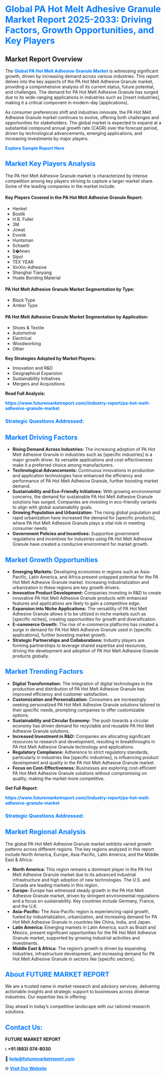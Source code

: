 <h1 style="color: #007BFF;">Global PA Hot Melt Adhesive Granule Market Report 2025-2033: Driving Factors, Growth Opportunities, and Key Players</h1>

<section id="overview">
<h2>Market Report Overview</h2>
<p>The <a href="https://www.futuremarketreport.com//industry-report/pa-hot-melt-adhesive-granule-market" style="color: #007BFF; text-decoration: none;"><strong>Global PA Hot Melt Adhesive Granule Market</strong></a> is witnessing significant growth, driven by increasing demand across various industries. This report delves into the key aspects of the PA Hot Melt Adhesive Granule market, providing a comprehensive analysis of its current status, future potential, and challenges. The demand for PA Hot Melt Adhesive Granule has surged due to its wide-ranging applications in industries such as [insert industries], making it a critical component in modern-day [applications].</p>
<p>As consumer preferences shift and industries innovate, the PA Hot Melt Adhesive Granule market continues to evolve, offering both challenges and opportunities for stakeholders. The global market is expected to expand at a substantial compound annual growth rate (CAGR) over the forecast period, driven by technological advancements, emerging applications, and increasing investments by major players.</p>
</section>

<section id="overview">
<p><a href="https://www.futuremarketreport.com//request-sample/reportId=46791" style="color: #007BFF; text-decoration: none;"><strong>Explore Sample Report Here</strong></a></p>
</section>

<section id="key-players">
<h2 style="color: #007BFF;">Market Key Players Analysis</h2>
<p>The PA Hot Melt Adhesive Granule market is characterized by intense competition among key players striving to capture a larger market share. Some of the leading companies in the market include:</p>
<h4>Key Players Covered in the PA Hot Melt Adhesive Granule Report:</h4>
<ul><li>Henkel</li><li>Bostik</li><li>H.B. Fuller</li><li>3M</li><li>Jowat</li><li>Evonik</li><li>Huntsman</li><li>Schaetti</li><li>B�hnen</li><li>Sipol</li><li>TEX YEAR</li><li>XinXin-Adhesive</li><li>Shanghai Tianyang</li><li>Huate Bonding Material</li></ul>
<h4>PA Hot Melt Adhesive Granule Market Segmentation by Type:</h4>
<ul><li>Black Type</li><li>Amber Type</li></ul>

<h4>PA Hot Melt Adhesive Granule Market Segmentation by Application:</h4>
<ul><li>Shoes &amp; Textile</li><li>Automotive</li><li>Electrical</li><li>Woodworking</li><li>Other</li></ul>
<p><strong>Key Strategies Adopted by Market Players:</strong></p>
<ul>
<li>Innovation and R&D</li>
<li>Geographical Expansion</li>
<li>Sustainability Initiatives</li>
<li>Mergers and Acquisitions</li>
</ul>
</section>

<section>
<p><strong>Read Full Analysis: </strong></p><a href="https://www.futuremarketreport.com//industry-report/pa-hot-melt-adhesive-granule-market" style="color: #007BFF; text-decoration: none;"><strong>https://www.futuremarketreport.com//industry-report/pa-hot-melt-adhesive-granule-market</strong></a>
<h3 style="color: #007BFF;">Strategic Questions Addressed:</h3>
</section>

<section id="driving-factors">
<h2 style="color: #007BFF;">Market Driving Factors</h2>
<ul>
<li><strong>Rising Demand Across Industries:</strong> The increasing adoption of PA Hot Melt Adhesive Granule in industries such as [specific industries] is a major growth driver. Its versatile applications and cost-effectiveness make it a preferred choice among manufacturers.</li>
<li><strong>Technological Advancements:</strong> Continuous innovations in production and application technologies have enhanced the efficiency and performance of PA Hot Melt Adhesive Granule, further boosting market demand.</li>
<li><strong>Sustainability and Eco-Friendly Initiatives:</strong> With growing environmental concerns, the demand for sustainable PA Hot Melt Adhesive Granule solutions has surged. Companies are investing in eco-friendly variants to align with global sustainability goals.</li>
<li><strong>Growing Population and Urbanization:</strong> The rising global population and rapid urbanization have increased the demand for [specific products], where PA Hot Melt Adhesive Granule plays a vital role in meeting consumer needs.</li>
<li><strong>Government Policies and Incentives:</strong> Supportive government regulations and incentives for industries using PA Hot Melt Adhesive Granule have created a conducive environment for market growth.</li>
</ul>
</section>

<section id="growth-opportunities">
<h2 style="color: #007BFF;">Market Growth Opportunities</h2>
<ul>
<li><strong>Emerging Markets:</strong> Developing economies in regions such as Asia-Pacific, Latin America, and Africa present untapped potential for the PA Hot Melt Adhesive Granule market. Increasing industrialization and urbanization in these regions are key growth drivers.</li>
<li><strong>Innovative Product Development:</strong> Companies investing in R&D to create innovative PA Hot Melt Adhesive Granule products with enhanced features and applications are likely to gain a competitive edge.</li>
<li><strong>Expansion into Niche Applications:</strong> The versatility of PA Hot Melt Adhesive Granule allows it to be utilized in niche markets such as [specific niches], creating opportunities for growth and diversification.</li>
<li><strong>E-commerce Growth:</strong> The rise of e-commerce platforms has created a surge in demand for PA Hot Melt Adhesive Granule used in [specific applications], further boosting market growth.</li>
<li><strong>Strategic Partnerships and Collaborations:</strong> Industry players are forming partnerships to leverage shared expertise and resources, driving the development and adoption of PA Hot Melt Adhesive Granule products globally.</li>
</ul>
</section>

<section id="trending-factors">
<h2 style="color: #007BFF;">Market Trending Factors</h2>
<ul>
<li><strong>Digital Transformation:</strong> The integration of digital technologies in the production and distribution of PA Hot Melt Adhesive Granule has improved efficiency and customer satisfaction.</li>
<li><strong>Customization and Personalization:</strong> Consumers are increasingly seeking personalized PA Hot Melt Adhesive Granule solutions tailored to their specific needs, prompting companies to offer customizable options.</li>
<li><strong>Sustainability and Circular Economy:</strong> The push towards a circular economy has driven demand for recyclable and reusable PA Hot Melt Adhesive Granule solutions.</li>
<li><strong>Increased Investment in R&D:</strong> Companies are allocating significant resources to research and development, resulting in breakthroughs in PA Hot Melt Adhesive Granule technology and applications.</li>
<li><strong>Regulatory Compliance:</strong> Adherence to strict regulatory standards, particularly in industries like [specific industries], is influencing product development and quality in the PA Hot Melt Adhesive Granule market.</li>
<li><strong>Focus on Cost-Effectiveness:</strong> Businesses are exploring cost-efficient PA Hot Melt Adhesive Granule solutions without compromising on quality, making the market more competitive.</li>
</ul>
</section>

<section>
<p><strong>Get Full Report: </strong></p><a href="https://www.futuremarketreport.com//industry-report/pa-hot-melt-adhesive-granule-market" style="color: #007BFF; text-decoration: none;"><strong>https://www.futuremarketreport.com//industry-report/pa-hot-melt-adhesive-granule-market</strong></a>
<h3 style="color: #007BFF;">Strategic Questions Addressed:</h3>
</section>


<section id="regional-analysis">
<h2 style="color: #007BFF;">Market Regional Analysis</h2>
<p>The global PA Hot Melt Adhesive Granule market exhibits varied growth patterns across different regions. The key regions analyzed in this report include North America, Europe, Asia-Pacific, Latin America, and the Middle East & Africa:</p>
<ul>
<li><strong>North America:</strong> This region remains a dominant player in the PA Hot Melt Adhesive Granule market due to its advanced industrial infrastructure and high adoption of new technologies. The U.S. and Canada are leading markets in this region.</li>
<li><strong>Europe:</strong> Europe has witnessed steady growth in the PA Hot Melt Adhesive Granule market, driven by stringent environmental regulations and a focus on sustainability. Key countries include Germany, France, and the U.K.</li>
<li><strong>Asia-Pacific:</strong> The Asia-Pacific region is experiencing rapid growth, fueled by industrialization, urbanization, and increasing demand for PA Hot Melt Adhesive Granule in countries like China, India, and Japan.</li>
<li><strong>Latin America:</strong> Emerging markets in Latin America, such as Brazil and Mexico, present significant opportunities for the PA Hot Melt Adhesive Granule market, supported by growing industrial activities and investments.</li>
<li><strong>Middle East & Africa:</strong> The region’s growth is driven by expanding industries, infrastructure development, and increasing demand for PA Hot Melt Adhesive Granule in sectors like [specific sectors].</li>
</ul>
</section>

<footer>
<h2 style="color: #007BFF;">About FUTURE MARKET REPORT</h2>
<p>We are a trusted name in market research and advisory services, delivering actionable insights and strategic support to businesses across diverse industries. Our expertise lies in offering:</p>

<p>Stay ahead in today’s competitive landscape with our tailored research solutions.</p>

<h2 style="color: #007BFF;">Contact Us:</h2>
<p><strong>FUTURE MARKET REPORT</strong></p>
<p>📞 <strong>+91 (883) 074-8030</strong></p>
<p>📧 <strong><a href="mailto:help@futuremarketreport.com" style="color: #007BFF;">help@futuremarketreport.com</a></strong></p>
<p>🌐 <strong><a href="https://www.futuremarketreport.com/" style="color: #007BFF;">Visit Our Website</a></strong></p>
</footer>